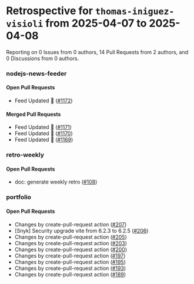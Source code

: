 # Retrospective for `thomas-iniguez-visioli` from 2025-04-07 to 2025-04-08

Reporting on 0 Issues from 0 authors, 14 Pull Requests from 2 authors, and 0 Discussions from 0 authors.


### nodejs-news-feeder

#### Open Pull Requests

- Feed Updated 🍿 ([#1172](https://github.com/thomas-iniguez-visioli/nodejs-news-feeder/pull/1172))

#### Merged Pull Requests

- Feed Updated 🍿 ([#1171](https://github.com/thomas-iniguez-visioli/nodejs-news-feeder/pull/1171))
- Feed Updated 🍿 ([#1170](https://github.com/thomas-iniguez-visioli/nodejs-news-feeder/pull/1170))
- Feed Updated 🍿 ([#1169](https://github.com/thomas-iniguez-visioli/nodejs-news-feeder/pull/1169))

### retro-weekly

#### Open Pull Requests

- doc: generate weekly retro ([#108](https://github.com/thomas-iniguez-visioli/retro-weekly/pull/108))

### portfolio

#### Open Pull Requests

- Changes by create-pull-request action ([#207](https://github.com/thomas-iniguez-visioli/portfolio/pull/207))
- [Snyk] Security upgrade vite from 6.2.3 to 6.2.5 ([#206](https://github.com/thomas-iniguez-visioli/portfolio/pull/206))
- Changes by create-pull-request action ([#205](https://github.com/thomas-iniguez-visioli/portfolio/pull/205))
- Changes by create-pull-request action ([#203](https://github.com/thomas-iniguez-visioli/portfolio/pull/203))
- Changes by create-pull-request action ([#200](https://github.com/thomas-iniguez-visioli/portfolio/pull/200))
- Changes by create-pull-request action ([#197](https://github.com/thomas-iniguez-visioli/portfolio/pull/197))
- Changes by create-pull-request action ([#195](https://github.com/thomas-iniguez-visioli/portfolio/pull/195))
- Changes by create-pull-request action ([#193](https://github.com/thomas-iniguez-visioli/portfolio/pull/193))
- Changes by create-pull-request action ([#189](https://github.com/thomas-iniguez-visioli/portfolio/pull/189))